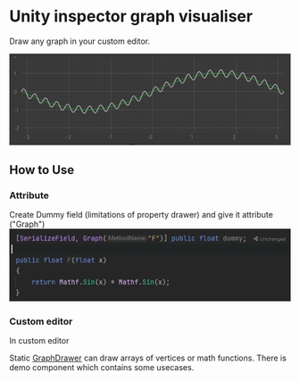 
# Unity inspector graph visualiser

 Draw any graph in your custom editor.
 
 <p align="center">
  <img src="https://github.com/MPrzekop/Unity-Inspector-Graph/blob/images/Editor/GIT%20images/Main.png" width="700" title="hover text">
 </p>
 

## How to Use
### Attribute
Create Dummy field (limitations of property drawer) and give it attribute ("Graph")
![](https://github.com/MPrzekop/Unity-Inspector-Graph/blob/images/Editor/GIT%20images/Attribute.png)
### Custom editor
In custom editor

Static [GraphDrawer](https://github.com/MPrzekop/Unity-Inspector-Graph/blob/main/Editor/Graph/GraphDrawer.cs) can draw arrays of vertices or math functions. There is demo component which contains some usecases.

